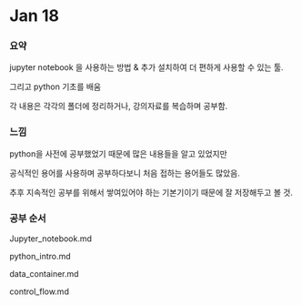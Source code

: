 # Jan 18

### 요약

jupyter notebook 을 사용하는 방법 & 추가 설치하여 더 편하게 사용할 수 있는 툴.

그리고 python 기초를 배움

각 내용은 각각의 폴더에 정리하거나, 강의자료를 복습하며 공부함.

### 느낌

python을 사전에 공부했었기 때문에 많은 내용들을 알고 있었지만

공식적인 용어를 사용하며 공부하다보니 처음 접하는 용어들도 많았음.

추후 지속적인 공부를 위해서 쌓여있어야 하는 기본기이기 때문에 잘 저장해두고 볼 것.



### 공부 순서

Jupyter_notebook.md

python_intro.md

data_container.md

control_flow.md

